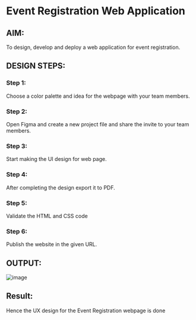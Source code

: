 # Event Registration Web Application

## AIM:
To design, develop and deploy a web application for event registration.

## DESIGN STEPS:

### Step 1:
Choose a color palette and idea for the webpage with your team members.


### Step 2:
Open Figma and create a new project file and share the invite to your team members.


### Step 3:
Start making the UI design for web page.

### Step 4:
After completing the design export it to PDF.

### Step 5:
Validate the HTML and CSS code

### Step 6:

Publish the website in the given URL.



## OUTPUT:
![image](https://user-images.githubusercontent.com/118707091/215131560-b96b6983-60d5-40b3-be54-7dd71a9c5135.png)


## Result:
Hence the UX design for the Event Registration webpage is done


